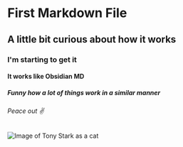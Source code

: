 # First Markdown File
## A little bit curious about how it works
### I'm starting to get it
#### It works like Obsidian MD
##### Funny how a lot of things work in a similar manner
###### Peace out :v:
![Image of Tony Stark as a cat](https://octodex.github.com/images/Fintechtocat.png)
